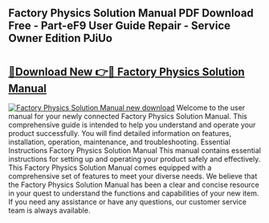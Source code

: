 ## Factory Physics Solution Manual PDF Download Free - Part-eF9 User Guide Repair - Service Owner Edition PJiUo

# <h2><a href="http://bc57170.oget.top/?id=Factory+Physics+Solution+Manual">🔗Download New 👉🔴 Factory Physics Solution Manual</a></h2>

[![Factory Physics Solution Manual new download](https://i.imgur.com/5g1atiW.png)](http://bc57170.oget.top/?id=Factory+Physics+Solution+Manual)
Welcome to the user manual for your newly connected Factory Physics Solution Manual. This comprehensive guide is intended to help you understand and operate your product successfully. You will find detailed information on features, installation, operation, maintenance, and troubleshooting. Essential Instructions Factory Physics Solution Manual This manual contains essential instructions for setting up and operating your product safely and effectively. This Factory Physics Solution Manual comes equipped with a comprehensive set of features to meet your diverse needs. We believe that the Factory Physics Solution Manual has been a clear and concise resource in your quest to understand the functions and capabilities of your new item. If you need any assistance or have any questions, our customer service team is always available.
